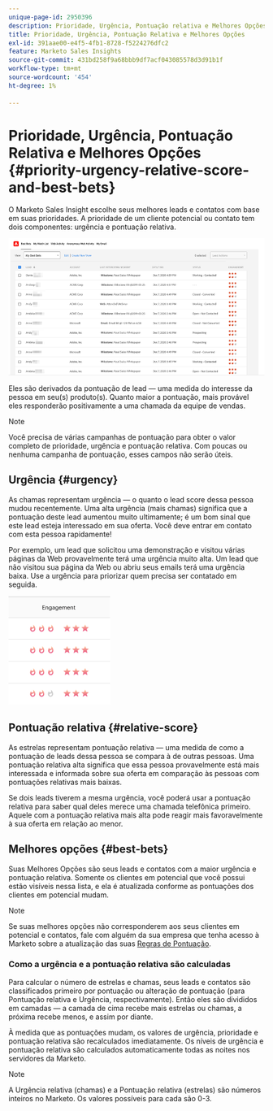 ```yaml
---
unique-page-id: 2950396
description: Prioridade, Urgência, Pontuação relativa e Melhores Opções - Documentação do Marketo - Documentação do produto
title: Prioridade, Urgência, Pontuação Relativa e Melhores Opções
exl-id: 391aae00-e4f5-4fb1-8728-f5224276dfc2
feature: Marketo Sales Insights
source-git-commit: 431bd258f9a68bbb9df7acf043085578d3d91b1f
workflow-type: tm+mt
source-wordcount: '454'
ht-degree: 1%

---
```


# Prioridade, Urgência, Pontuação Relativa e Melhores Opções {#priority-urgency-relative-score-and-best-bets}

O Marketo Sales Insight escolhe seus melhores leads e contatos com base em suas prioridades. A prioridade de um cliente potencial ou contato tem dois componentes: urgência e pontuação relativa.

![](assets/priority-urgency-relative-score-and-best-bets-1.png)

Eles são derivados da pontuação de lead — uma medida do interesse da pessoa em seu(s) produto(s). Quanto maior a pontuação, mais provável eles responderão positivamente a uma chamada da equipe de vendas.

>[!NOTE]
>
>Você precisa de várias campanhas de pontuação para obter o valor completo de prioridade, urgência e pontuação relativa.  Com poucas ou nenhuma campanha de pontuação, esses campos não serão úteis.

## Urgência {#urgency}

As chamas representam urgência — o quanto o lead score dessa pessoa mudou recentemente. Uma alta urgência (mais chamas) significa que a pontuação deste lead aumentou muito ultimamente; é um bom sinal que este lead esteja interessado em sua oferta. Você deve entrar em contato com esta pessoa rapidamente!

Por exemplo, um lead que solicitou uma demonstração e visitou várias páginas da Web provavelmente terá uma urgência muito alta. Um lead que não visitou sua página da Web ou abriu seus emails terá uma urgência baixa. Use a urgência para priorizar quem precisa ser contatado em seguida.

![](assets/priority-urgency-relative-score-and-best-bets-2.png)

## Pontuação relativa {#relative-score}

As estrelas representam pontuação relativa — uma medida de como a pontuação de leads dessa pessoa se compara à de outras pessoas. Uma pontuação relativa alta significa que essa pessoa provavelmente está mais interessada e informada sobre sua oferta em comparação às pessoas com pontuações relativas mais baixas.

Se dois leads tiverem a mesma urgência, você poderá usar a pontuação relativa para saber qual deles merece uma chamada telefônica primeiro. Aquele com a pontuação relativa mais alta pode reagir mais favoravelmente à sua oferta em relação ao menor.

## Melhores opções {#best-bets}

Suas Melhores Opções são seus leads e contatos com a maior urgência e pontuação relativa. Somente os clientes em potencial que você possui estão visíveis nessa lista, e ela é atualizada conforme as pontuações dos clientes em potencial mudam.

>[!NOTE]
>
>Se suas melhores opções não corresponderem aos seus clientes em potencial e contatos, fale com alguém da sua empresa que tenha acesso à Marketo sobre a atualização das suas [Regras de Pontuação](/help/marketo/getting-started/quick-wins/simple-scoring.md).

### Como a urgência e a pontuação relativa são calculadas

Para calcular o número de estrelas e chamas, seus leads e contatos são classificados primeiro por pontuação ou alteração de pontuação (para Pontuação relativa e Urgência, respectivamente). Então eles são divididos em camadas — a camada de cima recebe mais estrelas ou chamas, a próxima recebe menos, e assim por diante.

À medida que as pontuações mudam, os valores de urgência, prioridade e pontuação relativa são recalculados imediatamente. Os níveis de urgência e pontuação relativa são calculados automaticamente todas as noites nos servidores da Marketo.

>[!NOTE]
>
>A Urgência relativa (chamas) e a Pontuação relativa (estrelas) são números inteiros no Marketo. Os valores possíveis para cada são 0-3.
